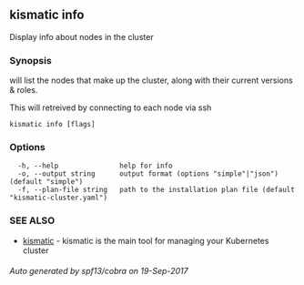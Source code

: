## kismatic info

Display info about nodes in the cluster

### Synopsis


will list the nodes that make up the cluster, along with their current versions & roles.

This will retreived by connecting to each node via ssh

```
kismatic info [flags]
```

### Options

```
  -h, --help               help for info
  -o, --output string      output format (options "simple"|"json") (default "simple")
  -f, --plan-file string   path to the installation plan file (default "kismatic-cluster.yaml")
```

### SEE ALSO
* [kismatic](kismatic.md)	 - kismatic is the main tool for managing your Kubernetes cluster

###### Auto generated by spf13/cobra on 19-Sep-2017
